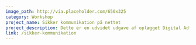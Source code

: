```yaml
---
image_path: http://via.placeholder.com/650x325
category: Workshop
project_name: Sikker kommunikation på nettet
project_description: Dette er en udvidet udgave af oplægget Digital Adfærd, med mere tid til øvelser.
link: /sikker-kommunikation
---
```

